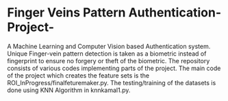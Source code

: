 # Finger Veins Pattern Authentication-Project-
A Machine Learning and Computer Vision based Authentication system.
Unique Finger-vein pattern detection is taken as a biometric instead of fingerprint to ensure no forgery or theft of the biometric.
The repository consists of various codes implementing parts of the project.
The main code of the project which creates the feature sets is the ROI_InProgress/finalfeturemaker.py.
The testing/training of the datasets is done using KNN Algorithm in knnkamal1.py.
